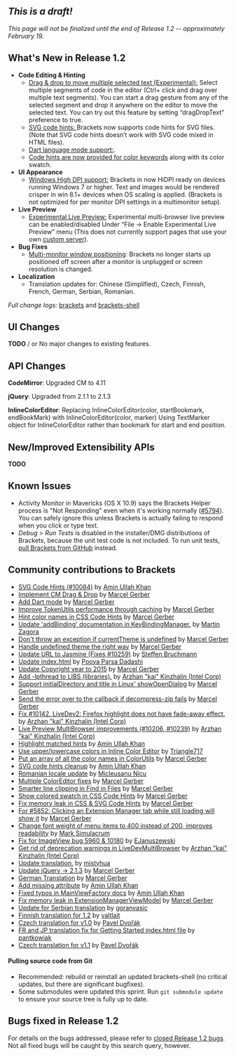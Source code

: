 _This is a draft!_ 
-------------------- 
_This page will not be finalized until the end of Release 1.2 -- approximately February 19._ 

What's New in Release 1.2 
------------------------- 

* **Code Editing & Hinting**
    * [Drag & drop to move multiple selected text (Experimental):](https://github.com/adobe/brackets/pull/9584) Select multiple segments of code in the editor (Ctrl+ click and drag over multiple text segments). You can start a drag gesture from any of the selected segment and drop it anywhere on the editor to move the selected text.  You can try out this feature by setting “dragDropText” preference to true.
    * [SVG code hints: ](https://github.com/adobe/brackets/pull/10294)Brackets now supports code hints for SVG files. (Note that SVG code hints doesn’t work with SVG code mixed in HTML files).
    * [Dart language mode support:](https://github.com/adobe/brackets/pull/10308).
    * [Code hints are now provided for color keywords](https://github.com/adobe/brackets/pull/10410) along with its color swatch.
* **UI Appearance**
    * [Windows High DPI support:](https://github.com/adobe/brackets-shell/pull/502) Brackets in now HiDPI ready on devices running Windows 7 or higher. Text and images would be rendered crisper in win 8.1+ devices when OS scaling is applied. (Brackets is not optimized for per monitor DPI settings in a multimonitor setup).
* **Live Preview**
    * [Experimental Live Preview:](https://github.com/adobe/brackets/pull/10285)  Experimental multi-browser live preview can be enabled/disabled Under “File -> Enable Experimental Live Preview” menu (This does not currently support pages that use your own [custom server](https://github.com/adobe/brackets/wiki/How-to-Use-Brackets#lp-custom-server)).
* **Bug Fixes**
    * [Multi-monitor window positioning](https://github.com/adobe/brackets-shell/pull/498): Brackets no longer starts up positioned off screen after a monitor is unplugged or screen resolution is changed.
* **Localization**
    * Translation updates for: Chinese (Simplified), Czech, Finnish, French, German, Serbian, Romanian.


_Full change logs:_ [brackets](https://github.com/adobe/brackets/compare/release-1.1...release-1.2#commits_bucket) and [brackets-shell](https://github.com/adobe/brackets-shell/compare/release-1.1...release-1.2#commits_bucket) 


UI Changes 
---------- 
**TODO** / or 
No major changes to existing features. 


API Changes 
----------- 
**CodeMirror**: Upgraded CM to 4.11

**jQuery**: Upgraded from 2.1.1 to 2.1.3 

**InlineColorEditor**: Replacing InlineColorEditor(color, startBookmark, endBookMark) with InlineColorEditor(color, marker)                                                                              Using TextMarker object for InlineColorEditor rather than bookmark for start and end position.

New/Improved Extensibility APIs 
------------------------------- 
**TODO** 


Known Issues 
------------ 
* Activity Monitor in Mavericks (OS X 10.9) says the Brackets Helper process is "Not Responding" even when it's working normally ([#5794](https://github.com/adobe/brackets/issues/5794)). You can safely ignore this unless Brackets is actually failing to respond when you click or type text. 
* _Debug > Run Tests_ is disabled in the installer/DMG distributions of Brackets, because the unit test code is not included. To run unit tests, [pull Brackets from GitHub](https://github.com/adobe/brackets/wiki/How-to-Hack-on-Brackets#wiki-getcode) instead. 


Community contributions to Brackets 
----------------------------------- 
* [SVG Code Hints (#10084)](https://github.com/adobe/brackets/pull/10294) by [Amin Ullah Khan](https://github.com/sprintr)
* [Implement CM Drag & Drop](https://github.com/adobe/brackets/pull/9584) by [Marcel Gerber](https://github.com/MarcelGerber)
* [Add Dart mode](https://github.com/adobe/brackets/pull/10308) by [Marcel Gerber](https://github.com/MarcelGerber)
* [Improve TokenUtils performance through caching](https://github.com/adobe/brackets/pull/9964) by [Marcel Gerber](https://github.com/MarcelGerber)
* [Hint color names in CSS Code Hints](https://github.com/adobe/brackets/pull/10410) by [Marcel Gerber](https://github.com/MarcelGerber)
* [Update 'addBinding' documentation in KeyBindingManager.](https://github.com/adobe/brackets/pull/10225) by [Martin Zagora](https://github.com/zaggino)
* [Don't throw an exception if currentTheme is undefined](https://github.com/adobe/brackets/pull/10236) by [Marcel Gerber](https://github.com/MarcelGerber)
* [Handle undefined theme the right way](https://github.com/adobe/brackets/pull/10243) by [Marcel Gerber](https://github.com/MarcelGerber)
* [Update URL to Jasmine (Fixes #10259)](https://github.com/adobe/brackets/pull/10260) by [Steffen Bruchmann](https://github.com/sbruchmann)
* [Update index.html](https://github.com/adobe/brackets/pull/10296) by [Pooya Parsa Dadashi](https://github.com/datamweb)
* [Update Copyright year to 2015](https://github.com/adobe/brackets/pull/10295) by [Marcel Gerber](https://github.com/MarcelGerber)
* [Add -lpthread to LIBS (libraries).](https://github.com/adobe/brackets-shell/pull/497) by [Arzhan "kai" Kinzhalin (Intel Corp)](https://github.com/busykai)
* [Support initialDirectory and title in Linux' showOpenDialog](https://github.com/adobe/brackets-shell/pull/496) by [Marcel Gerber](https://github.com/MarcelGerber)
* [Send the error over to the callback if decompress-zip fails](https://github.com/adobe/brackets/pull/10343) by [Marcel Gerber](https://github.com/MarcelGerber)
* [Fix #10142. LiveDev2: Firefox highlight does not have fade-away effect.](https://github.com/adobe/brackets/pull/10151) by [Arzhan "kai" Kinzhalin (Intel Corp)](https://github.com/busykai)
* [Live Preview MultiBrowser improvements (#10206, #10239)](https://github.com/adobe/brackets/pull/10285) by [Arzhan "kai" Kinzhalin (Intel Corp)](https://github.com/busykai)
* [Highlight matched hints](https://github.com/adobe/brackets/pull/10389) by [Amin Ullah Khan](https://github.com/sprintr)
* [Use upper/lowercase colors in Inline Color Editor](https://github.com/adobe/brackets/pull/9596) by [Triangle717](https://github.com/le717)
* [Put an array of all the color names in ColorUtils](https://github.com/adobe/brackets/pull/10303) by [Marcel Gerber](https://github.com/MarcelGerber)
* [SVG code hints cleanup](https://github.com/adobe/brackets/pull/10403) by [Amin Ullah Khan](https://github.com/sprintr)
* [Romanian locale update](https://github.com/adobe/brackets/pull/10312) by [Micleusanu Nicu](https://github.com/micnic)
* [Multiple ColorEditor fixes](https://github.com/adobe/brackets/pull/10401) by [Marcel Gerber](https://github.com/MarcelGerber)
* [Smarter line clipping in Find in Files](https://github.com/adobe/brackets/pull/9743) by [Marcel Gerber](https://github.com/MarcelGerber)
* [Show colored swatch in CSS Code Hints](https://github.com/adobe/brackets/pull/10425) by [Marcel Gerber](https://github.com/MarcelGerber)
* [Fix memory leak in CSS & SVG Code Hints](https://github.com/adobe/brackets/pull/10463) by [Marcel Gerber](https://github.com/MarcelGerber)
* [For #5852: Clicking an Extension Manager tab while still loading will show it](https://github.com/adobe/brackets/pull/9594) by [Marcel Gerber](https://github.com/MarcelGerber)
* [Change font weight of menu items to 400 instead of 200, improves readability](https://github.com/adobe/brackets/pull/9829) by [Mark Simulacrum](https://github.com/Mark-Simulacrum)
* [Fix for ImageView bug 5960 & 10180](https://github.com/adobe/brackets/pull/10514) by [EJanuszewski](https://github.com/EJanuszewski)
* [Get rid of deprecation warnings in LiveDevMultiBrowser](https://github.com/adobe/brackets/pull/10500) by [Arzhan "kai" Kinzhalin (Intel Corp)](https://github.com/busykai)
* [Update translation.](https://github.com/adobe/brackets/pull/10525) by [mistyhua](https://github.com/mistyhua)
* [Update jQuery -> 2.1.3](https://github.com/adobe/brackets/pull/10519) by [Marcel Gerber](https://github.com/MarcelGerber)
* [German Translation](https://github.com/adobe/brackets/pull/10528) by [Marcel Gerber](https://github.com/MarcelGerber)
* [Add missing attribute](https://github.com/adobe/brackets/pull/10499) by [Amin Ullah Khan](https://github.com/sprintr)
* [Fixed typos in MainViewFactory docs](https://github.com/adobe/brackets/pull/10546) by [Amin Ullah Khan](https://github.com/sprintr)
* [Fix memory leak in ExtensionManagerViewModel](https://github.com/adobe/brackets/pull/10551) by [Marcel Gerber](https://github.com/MarcelGerber)
* [Update for Serbian translation](https://github.com/adobe/brackets/pull/10350) by [goranvasic](https://github.com/goranvasic)
* [Finnish translation for 1.2](https://github.com/adobe/brackets/pull/10480) by [valtlait](https://github.com/valtlait)
* [Czech translation for v1.0](https://github.com/adobe/brackets/pull/10503) by [Pavel Dvořák](https://github.com/dvorapa)
* [FR and JP translation fix for Getting Started index.html file](https://github.com/adobe/brackets/pull/10572) by [pantkowiak](https://github.com/pantkowiak)
* [Czech translation for v1.1](https://github.com/adobe/brackets/pull/10577) by [Pavel Dvořák](https://github.com/dvorapa)

#### Pulling source code from Git 
* Recommended: rebuild or reinstall an updated brackets-shell (no critical updates, but there are significant bugfixes).
* Some submodules were updated this sprint. Run `git submodule update` to ensure your source tree is fully up to date. 


Bugs fixed in Release 1.2 
------------------------- 
For details on the bugs addressed, please refer to [closed Release 1.2 bugs](https://github.com/adobe/brackets/issues?q=is%3Aclosed+milestone%3A%22Release+1.2%22). Not all fixed bugs will be caught by this search query, however.